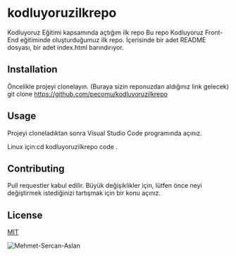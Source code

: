 # kodluyoruzilkrepo
Kodluyoruz Eğitimi kapsamında açtığım ilk repo
Bu repo Kodluyoruz Front-End eğitiminde oluşturduğumuz ilk repo. İçerisinde bir adet README dosyası, bir adet index.html barındırıyor.

## Installation 
Öncelikle projeyi clonelayın. (Buraya sizin reponuzdan aldığınız link gelecek)
git clone https://github.com/pecomu/kodluyoruzilkrepo

## Usage
Projeyi cloneladıktan sonra Visual Studio Code programında açınız.

Linux için:cd kodluyoruzilkrepo
code .

## Contributing
Pull requestler kabul edilir. Büyük değişiklikler için, lütfen önce neyi değiştirmek istediğinizi tartışmak için bir konu açınız.

## License

[MIT](https://choosealicense.com/licenses/mit/)

![Mehmet-Sercan-Aslan](https://media-exp1.licdn.com/dms/image/C4D03AQFMDde9amrW2g/profile-displayphoto-shrink_200_200/0/1646283616505?e=1668038400&v=beta&t=GRXUAyzEsgmZxBaJb1NV5MADj5iEs_0sQ05tNbTLzoQ)